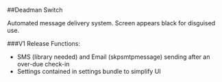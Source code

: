 ##Deadman Switch

Automated message delivery system.  Screen appears black for disguised use.

###V1 Release Functions:
- SMS (library needed) and Email (skpsmtpmessage) sending after an over-due check-in
- Settings contained in settings bundle to simplify UI